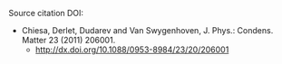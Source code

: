 Source citation DOI:

* Chiesa, Derlet, Dudarev and Van Swygenhoven, J. Phys.: Condens. Matter 23 (2011) 206001.
    - http://dx.doi.org/10.1088/0953-8984/23/20/206001
